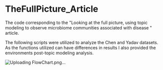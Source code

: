 # TheFullPicture_Article

The code corresponding to the "Looking at the full picture, using topic modeling to observe microbiome communities associated with disease " article.

The following scripts were utilized to analyze the Chen and Yadav datasets. As the functions utilized can have differences in results I also provided the environments post-topic modeling analysis.

![Uploading FlowChart.png…]()
